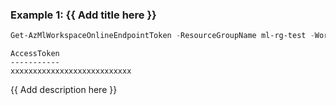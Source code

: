 ### Example 1: {{ Add title here }}
```powershell
Get-AzMlWorkspaceOnlineEndpointToken -ResourceGroupName ml-rg-test -WorkspaceName mlworkspace-cli01 -Name online-portal91
```

```output
AccessToken
-----------
xxxxxxxxxxxxxxxxxxxxxxxxxxx
```

{{ Add description here }}
